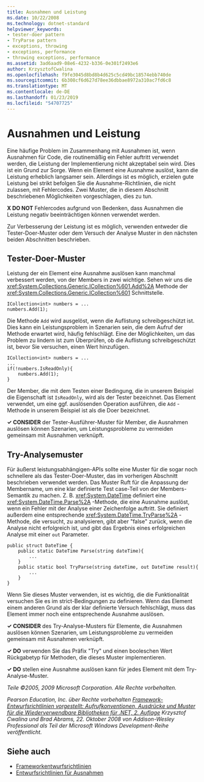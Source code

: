 ```yaml
---
title: Ausnahmen und Leistung
ms.date: 10/22/2008
ms.technology: dotnet-standard
helpviewer_keywords:
- tester-doer pattern
- TryParse pattern
- exceptions, throwing
- exceptions, performance
- throwing exceptions, performance
ms.assetid: 3ad6aad9-08e6-4232-b336-0e301f2493e6
author: KrzysztofCwalina
ms.openlocfilehash: f9fe3045d8bd8b4d625c5cd49bc18574ebb740de
ms.sourcegitcommit: 6b308cf6d627d78ee36dbbae8972a310ac7fd6c8
ms.translationtype: MT
ms.contentlocale: de-DE
ms.lasthandoff: 01/23/2019
ms.locfileid: "54707725"
---
```

# <a name="exceptions-and-performance"></a>Ausnahmen und Leistung
Eine häufige Problem im Zusammenhang mit Ausnahmen ist, wenn Ausnahmen für Code, die routinemäßig ein Fehler auftritt verwendet werden, die Leistung der Implementierung nicht akzeptabel sein wird. Dies ist ein Grund zur Sorge. Wenn ein Element eine Ausnahme auslöst, kann die Leistung erheblich langsamer sein. Allerdings ist es möglich, erzielen gute Leistung bei strikt befolgen Sie die Ausnahme-Richtlinien, die nicht zulassen, mit Fehlercodes. Zwei Muster, die in diesem Abschnitt beschriebenen Möglichkeiten vorgeschlagen, dies zu tun.  
  
 **X DO NOT** Fehlercodes aufgrund von Bedenken, dass Ausnahmen die Leistung negativ beeinträchtigen können verwendet werden.  
  
 Zur Verbesserung der Leistung ist es möglich, verwenden entweder die Tester-Doer-Muster oder dem Versuch der Analyse Muster in den nächsten beiden Abschnitten beschrieben.  
  
## <a name="tester-doer-pattern"></a>Tester-Doer-Muster  
 Leistung der ein Element eine Ausnahme auslösen kann manchmal verbessert werden, von der Members in zwei wichtige. Sehen wir uns die <xref:System.Collections.Generic.ICollection%601.Add%2A> Methode der <xref:System.Collections.Generic.ICollection%601> Schnittstelle.  
  
```  
ICollection<int> numbers = ...   
numbers.Add(1);  
```  
  
 Die Methode `Add` wird ausgelöst, wenn die Auflistung schreibgeschützt ist. Dies kann ein Leistungsproblem in Szenarien sein, die dem Aufruf der Methode erwartet wird, häufig fehlschlägt. Eine der Möglichkeiten, um das Problem zu lindern ist zum Überprüfen, ob die Auflistung schreibgeschützt ist, bevor Sie versuchen, einen Wert hinzufügen.  
  
```  
ICollection<int> numbers = ...   
...  
if(!numbers.IsReadOnly){  
    numbers.Add(1);  
}  
```  
  
 Der Member, die mit dem Testen einer Bedingung, die in unserem Beispiel die Eigenschaft ist `IsReadOnly`, wird als der Tester bezeichnet. Das Element verwendet, um eine ggf. auslösenden Operation ausführen, die `Add` -Methode in unserem Beispiel ist als die Doer bezeichnet.  
  
 **✓ CONSIDER** der Tester-Ausführer-Muster für Member, die Ausnahmen auslösen können Szenarien, um Leistungsprobleme zu vermeiden gemeinsam mit Ausnahmen verknüpft.  
  
## <a name="try-parse-pattern"></a>Try-Analysemuster  
 Für äußerst leistungsabhängigen-APIs sollte eine Muster für die sogar noch schnellere als das Tester-Doer-Muster, das im vorherigen Abschnitt beschrieben verwendet werden. Das Muster Ruft für die Anpassung der Membername, um eine klar definierte Test case-Teil von der Members-Semantik zu machen. Z. B. <xref:System.DateTime> definiert eine <xref:System.DateTime.Parse%2A> -Methode, die eine Ausnahme auslöst, wenn ein Fehler mit der Analyse einer Zeichenfolge auftritt. Sie definiert außerdem eine entsprechende <xref:System.DateTime.TryParse%2A> -Methode, die versucht, zu analysieren, gibt aber "false" zurück, wenn die Analyse nicht erfolgreich ist, und gibt das Ergebnis eines erfolgreichen Analyse mit einer `out` Parameter.  
  
```  
public struct DateTime {  
    public static DateTime Parse(string dateTime){   
        ...   
    }  
    public static bool TryParse(string dateTime, out DateTime result){  
        ...  
    }  
}  
```  
  
 Wenn Sie dieses Muster verwenden, ist es wichtig, die die Funktionalität versuchen Sie es im strict-Bedingungen zu definieren. Wenn das Element einem anderen Grund als der klar definierte Versuch fehlschlägt, muss das Element immer noch eine entsprechende Ausnahme auslösen.  
  
 **✓ CONSIDER** des Try-Analyse-Musters für Elemente, die Ausnahmen auslösen können Szenarien, um Leistungsprobleme zu vermeiden gemeinsam mit Ausnahmen verknüpft.  
  
 **✓ DO** verwenden Sie das Präfix "Try" und einen booleschen Wert Rückgabetyp für Methoden, die dieses Muster implementieren.  
  
 **✓ DO** stellen eine Ausnahme auslösen kann für jedes Element mit dem Try-Analyse-Muster.  
  
 *Teile ©2005, 2009 Microsoft Corporation. Alle Rechte vorbehalten.*  
  
 *Pearson Education, Inc. über Rechte vorbehalten [Framework-Entwurfsrichtlinien vorgestellt: Aufrufkonventionen, Ausdrücke und Muster für die Wiederverwendbare Bibliotheken für .NET, 2. Auflage](https://www.informit.com/store/framework-design-guidelines-conventions-idioms-and-9780321545619) Krzysztof Cwalina und Brad Abrams, 22. Oktober 2008 von Addison-Wesley Professional als Teil der Microsoft Windows Development-Reihe veröffentlicht.*  
  
## <a name="see-also"></a>Siehe auch

- [Frameworkentwurfsrichtlinien](../../../docs/standard/design-guidelines/index.md)
- [Entwurfsrichtlinien für Ausnahmen](../../../docs/standard/design-guidelines/exceptions.md)
